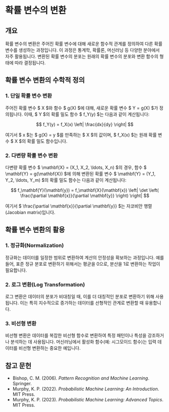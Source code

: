 # 확률 변수의 변환

## 개요
확률 변수의 변환은 주어진 확률 변수에 대해 새로운 함수적 관계를 정의하여 다른 확률 변수를 생성하는 과정입니다. 이 과정은 통계학, 확률론, 머신러닝 등 다양한 분야에서 자주 활용됩니다. 변환된 확률 변수의 분포는 원래의 확률 변수의 분포와 변환 함수의 형태에 따라 결정됩니다.

## 확률 변수 변환의 수학적 정의

### 1. 단일 확률 변수 변환
주어진 확률 변수 $ X $와 함수 $ g(X) $에 대해, 새로운 확률 변수 $ Y = g(X) $가 정의됩니다. 이때, $ Y $의 확률 밀도 함수 $ f_Y(y) $는 다음과 같이 계산됩니다:

$$
f_Y(y) = f_X(x) \left| \frac{dx}{dy} \right|
$$

여기서 $ x $는 $ g(X) = y $를 만족하는 $ X $의 값이며, $ f_X(x) $는 원래 확률 변수 $ X $의 확률 밀도 함수입니다.

### 2. 다변량 확률 변수 변환
다변량 확률 변수 $ \mathbf{X} = (X_1, X_2, \ldots, X_n) $의 경우, 함수 $ \mathbf{Y} = g(\mathbf{X}) $에 의해 변환된 확률 변수 $ \mathbf{Y} = (Y_1, Y_2, \ldots, Y_m) $의 확률 밀도 함수는 다음과 같이 계산됩니다:

$$
f_\mathbf{Y}(\mathbf{y}) = f_\mathbf{X}(\mathbf{x}) \left| \det \left( \frac{\partial \mathbf{x}}{\partial \mathbf{y}} \right) \right|
$$

여기서 $ \frac{\partial \mathbf{x}}{\partial \mathbf{y}} $는 자코비안 행렬(Jacobian matrix)입니다.

## 확률 변수 변환의 활용

### 1. 정규화(Normalization)
정규화는 데이터를 일정한 범위로 변환하여 계산의 안정성을 확보하는 과정입니다. 예를 들어, 표준 정규 분포로 변환하기 위해서는 평균을 0으로, 분산을 1로 변환하는 작업이 필요합니다.

### 2. 로그 변환(Log Transformation)
로그 변환은 데이터의 분포가 비대칭일 때, 이를 더 대칭적인 분포로 변환하기 위해 사용됩니다. 이는 특히 지수적으로 증가하는 데이터를 선형적인 관계로 변환할 때 유용합니다.

### 3. 비선형 변환
비선형 변환은 데이터를 복잡한 비선형 함수로 변환하여 특정 패턴이나 특성을 강조하거나 분석하는 데 사용됩니다. 머신러닝에서 활성화 함수(예: 시그모이드 함수)는 입력 데이터를 비선형 변환하는 중요한 예입니다.

## 참고 문헌
- Bishop, C. M. (2006). *Pattern Recognition and Machine Learning*. Springer.
- Murphy, K. P. (2022). *Probabilistic Machine Learning: An Introduction*. MIT Press.
- Murphy, K. P. (2023). *Probabilistic Machine Learning: Advanced Topics*. MIT Press.
